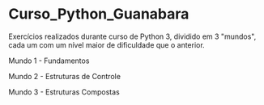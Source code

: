 # Curso_Python_Guanabara
Exercícios realizados durante curso de Python 3, dividido em 3 "mundos", cada um com um nível maior de dificuldade que o anterior.

Mundo 1 - Fundamentos

Mundo 2 - Estruturas de Controle

Mundo 3 - Estruturas Compostas
